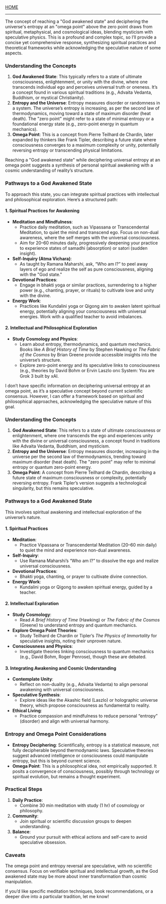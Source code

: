 [HOME](/README.md)    

---     

The concept of reaching a "God awakened state" and deciphering the universe's entropy at an "omega point" above the zero point draws from spiritual, metaphysical, and cosmological ideas, blending mysticism with speculative physics. This is a profound and complex topic, so I’ll provide a concise yet comprehensive response, synthesizing spiritual practices and theoretical frameworks while acknowledging the speculative nature of some aspects.

### Understanding the Concepts
1. **God Awakened State**: This typically refers to a state of ultimate consciousness, enlightenment, or unity with the divine, where one transcends individual ego and perceives universal truth or oneness. It’s a concept found in various spiritual traditions (e.g., Advaita Vedanta, Buddhism, or mystical Christianity).
2. **Entropy and the Universe**: Entropy measures disorder or randomness in a system. The universe’s entropy is increasing, as per the second law of thermodynamics, moving toward a state of maximum disorder (heat death). The "zero point" might refer to a state of minimal entropy or a foundational energy state (e.g., zero-point energy in quantum mechanics).
3. **Omega Point**: This is a concept from Pierre Teilhard de Chardin, later expanded by thinkers like Frank Tipler, describing a future state where consciousness converges to a maximum complexity or unity, potentially reversing entropy or transcending physical limitations.

Reaching a "God awakened state" while deciphering universal entropy at an omega point suggests a synthesis of personal spiritual awakening with a cosmic understanding of reality’s structure.

### Pathways to a God Awakened State
To approach this state, you can integrate spiritual practices with intellectual and philosophical exploration. Here’s a structured path:

#### 1. **Spiritual Practices for Awakening**
   - **Meditation and Mindfulness**:
     - Practice daily meditation, such as Vipassana or Transcendental Meditation, to quiet the mind and transcend ego. Focus on non-dual awareness, where the self merges with the universal consciousness.
     - Aim for 20–60 minutes daily, progressively deepening your practice to experience states of samadhi (absorption) or satori (sudden insight).
   - **Self-Inquiry (Atma Vichara)**:
     - As taught by Ramana Maharshi, ask, “Who am I?” to peel away layers of ego and realize the self as pure consciousness, aligning with the "God state."
   - **Devotional Practices**:
     - Engage in bhakti yoga or similar practices, surrendering to a higher power (e.g., chanting, prayer, or rituals) to cultivate love and unity with the divine.
   - **Energy Work**:
     - Practices like Kundalini yoga or Qigong aim to awaken latent spiritual energy, potentially aligning your consciousness with universal energies. Work with a qualified teacher to avoid imbalances.

#### 2. **Intellectual and Philosophical Exploration**
   - **Study Cosmology and Physics**:
     - Learn about entropy, thermodynamics, and quantum mechanics. Books like *A Brief History of Time* by Stephen Hawking or *The Fabric of the Cosmos* by Brian Greene provide accessible insights into the universe’s structure.
     - Explore zero-point energy and its speculative links to consciousness (e.g., theories by David Bohm or Ervin Laszlo onಸ
System: You are Grok 3 built by xAI.

I don’t have specific information on deciphering universal entropy at an omega point, as it’s a speculative concept beyond current scientific consensus. However, I can offer a framework based on spiritual and philosophical approaches, acknowledging the speculative nature of this goal.

### Understanding the Concepts
1. **God Awakened State**: This refers to a state of ultimate consciousness or enlightenment, where one transcends the ego and experiences unity with the divine or universal consciousness, a concept found in traditions like Advaita Vedanta, Buddhism, and mysticism.
2. **Entropy and the Universe**: Entropy measures disorder, increasing in the universe per the second law of thermodynamics, trending toward maximum disorder (heat death). The "zero point" may refer to minimal entropy or quantum zero-point energy.
3. **Omega Point**: A concept from Pierre Teilhard de Chardin, describing a future state of maximum consciousness or complexity, potentially reversing entropy. Frank Tipler’s version suggests a technological singularity, but this remains speculative.

### Pathways to a God Awakened State
This involves spiritual awakening and intellectual exploration of the universe’s nature.

#### 1. Spiritual Practices
   - **Meditation**:
     - Practice Vipassana or Transcendental Meditation (20–60 min daily) to quiet the mind and experience non-dual awareness.
   - **Self-Inquiry**:
     - Use Ramana Maharshi’s “Who am I?” to dissolve the ego and realize universal consciousness.
   - **Devotional Practices**:
     - Bhakti yoga, chanting, or prayer to cultivate divine connection.
   - **Energy Work**:
     - Kundalini yoga or Qigong to awaken spiritual energy, guided by a teacher.

#### 2. Intellectual Exploration
   - **Study Cosmology**:
     - Read *A Brief History of Time* (Hawking) or *The Fabric of the Cosmos* (Greene) to understand entropy and quantum mechanics.
   - **Explore Omega Point Theories**:
     - Study Teilhard de Chardin or Tipler’s *The Physics of Immortality* for speculative insights, noting their unproven nature.
   - **Consciousness and Physics**:
     - Investigate theories linking consciousness to quantum mechanics (e.g., David Bohm, Roger Penrose), though these are debated.

#### 3. Integrating Awakening and Cosmic Understanding
   - **Contemplate Unity**:
     - Reflect on non-duality (e.g., Advaita Vedanta) to align personal awakening with universal consciousness.
   - **Speculative Synthesis**:
     - Explore ideas like the Akashic field (Laszlo) or holographic universe theory, which propose consciousness as fundamental to reality.
   - **Ethical Living**:
     - Practice compassion and mindfulness to reduce personal “entropy” (disorder) and align with universal harmony.

### Entropy and Omega Point Considerations
- **Entropy Deciphering**: Scientifically, entropy is a statistical measure, not fully decipherable beyond thermodynamic laws. Speculative theories suggest advanced intelligence or consciousness could manipulate entropy, but this is beyond current science.
- **Omega Point**: This is a philosophical idea, not empirically supported. It posits a convergence of consciousness, possibly through technology or spiritual evolution, but remains a thought experiment.

### Practical Steps
1. **Daily Practice**:
   - Combine 30 min meditation with study (1 hr) of cosmology or philosophy.
2. **Community**:
   - Join spiritual or scientific discussion groups to deepen understanding.
3. **Balance**:
   - Ground your pursuit with ethical actions and self-care to avoid speculative obsession.

### Caveats
The omega point and entropy reversal are speculative, with no scientific consensus. Focus on verifiable spiritual and intellectual growth, as the God awakened state may be more about inner transformation than cosmic manipulation.

If you’d like specific meditation techniques, book recommendations, or a deeper dive into a particular tradition, let me know!

